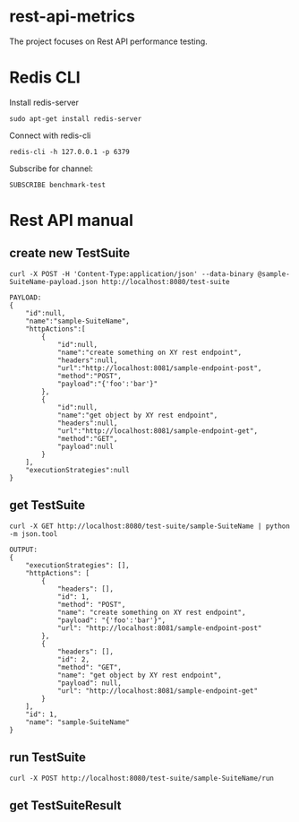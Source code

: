 # rest-api-metrics
The project focuses on Rest API performance testing.

# Redis CLI

Install redis-server

    sudo apt-get install redis-server
    
Connect with redis-cli

    redis-cli -h 127.0.0.1 -p 6379

Subscribe for channel:

    SUBSCRIBE benchmark-test

# Rest API manual
 
## create new TestSuite
    
    curl -X POST -H 'Content-Type:application/json' --data-binary @sample-SuiteName-payload.json http://localhost:8080/test-suite

    PAYLOAD:
    {
        "id":null,
        "name":"sample-SuiteName",
        "httpActions":[
            {
                "id":null,
                "name":"create something on XY rest endpoint",
                "headers":null,
                "url":"http://localhost:8081/sample-endpoint-post",
                "method":"POST",
                "payload":"{'foo':'bar'}"
            },
            {
                "id":null,
                "name":"get object by XY rest endpoint",
                "headers":null,
                "url":"http://localhost:8081/sample-endpoint-get",
                "method":"GET",
                "payload":null
            }
        ],
        "executionStrategies":null
    }

## get TestSuite
    curl -X GET http://localhost:8080/test-suite/sample-SuiteName | python -m json.tool
    
    OUTPUT:
    {
        "executionStrategies": [],
        "httpActions": [
            {
                "headers": [],
                "id": 1,
                "method": "POST",
                "name": "create something on XY rest endpoint",
                "payload": "{'foo':'bar'}",
                "url": "http://localhost:8081/sample-endpoint-post"
            },
            {
                "headers": [],
                "id": 2,
                "method": "GET",
                "name": "get object by XY rest endpoint",
                "payload": null,
                "url": "http://localhost:8081/sample-endpoint-get"
            }
        ],
        "id": 1,
        "name": "sample-SuiteName"
    }

## run TestSuite

    curl -X POST http://localhost:8080/test-suite/sample-SuiteName/run
    
## get TestSuiteResult
